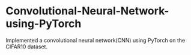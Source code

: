 # Convolutional-Neural-Network-using-PyTorch
Implemented a convolutional neural network(CNN) using PyTorch on the CIFAR10 dataset.
